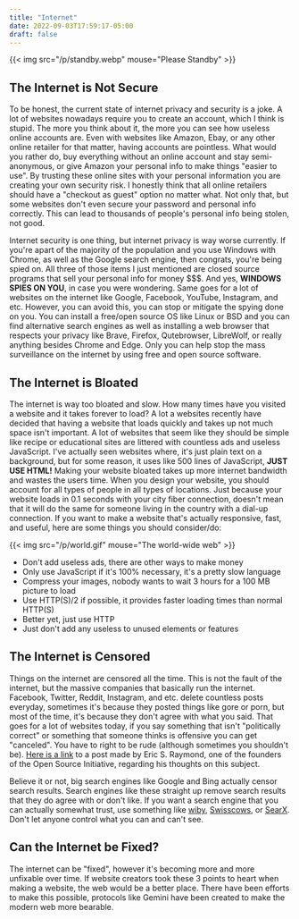 ```yaml
---
title: "Internet"
date: 2022-09-03T17:59:17-05:00
draft: false
---
```


{{< img src="/p/standby.webp" mouse="Please Standby" >}}

## The Internet is Not Secure

To be honest, the current state of internet privacy and security is a joke.
A lot of websites nowadays require you to create an account, which I think is stupid.
The more you think about it, the more you can see how useless online accounts are.
Even with websites like Amazon, Ebay, or any other online retailer for that matter, having accounts are pointless.
What would you rather do, buy everything without an online account and stay semi-anonymous, or give Amazon your personal info to make things "easier to use".
By trusting these online sites with your personal information you are creating your own security risk.
I honestly think that all online retailers should have a "checkout as guest" option no matter what.
Not only that, but some websites don't even secure your password and personal info correctly.
This can lead to thousands of people's personal info being stolen, not good.

Internet security is one thing, but internet privacy is way worse currently.
If you're apart of the majority of the population and you use Windows with Chrome, as well as the Google search engine, then congrats, you're being spied on.
All three of those items I just mentioned are closed source programs that sell your personal info for money $$$.
And yes, **WINDOWS SPIES ON YOU**, in case you were wondering.
Same goes for a lot of websites on the internet like Google, Facebook, YouTube, Instagram, and etc.
However, you can avoid this, you can stop or mitigate the spying done on you.
You can install a free/open source OS like Linux or BSD and you can find alternative search engines as well as installing a web browser
that respects your privacy like Brave, Firefox, Qutebrowser, LibreWolf, or really anything besides Chrome and Edge.
Only you can help stop the mass surveillance on the internet by using free and open source software.

## The Internet is Bloated

The internet is way too bloated and slow.
How many times have you visited a website and it takes forever to load?
A lot a websites recently have decided that having a website that loads quickly and takes up not much space isn't important.
A lot of websites that seem like they should be simple like recipe or educational sites are littered with countless ads and useless JavaScript.
I've actually seen websites where, it's just plain text on a background, but for some reason, it uses like 500 lines of JavaScript, **JUST USE HTML!**
Making your website bloated takes up more internet bandwidth and wastes the users time.
When you design your website, you should account for all types of people in all types of locations.
Just because your website loads in 0.1 seconds with your city fiber connection, doesn't mean that it will do the same for someone living in the country with a dial-up connection.
If you want to make a website that's actually responsive, fast, and useful, here are some things you should consider/do:

{{< img src="/p/world.gif" mouse="The world-wide web" >}}

- Don't add useless ads, there are other ways to make money
- Only use JavaScript if it's 100% necessary, it's a pretty slow language
- Compress your images, nobody wants to wait 3 hours for a 100 MB picture to load
- Use HTTP(S)/2 if possible, it provides faster loading times than normal HTTP(S)
- Better yet, just use HTTP
- Just don't add any useless to unused elements or features
 
## The Internet is Censored

Things on the internet are censored all the time.
This is not the fault of the internet, but the massive companies that basically run the internet.
Facebook, Twitter, Reddit, Instagram, and etc. delete countless posts everyday, sometimes it's because they posted things like gore or porn, but most of the time, it's because they don't agree with what you said.
That goes for a lot of websites today, if you say something that isn't "politically correct" or something that someone thinks is offensive you can get "canceled".
You have to right to be rude (although sometimes you shouldn't be).
[Here is a link](http://esr.ibiblio.org/?p=8609) to a post made by Eric S. Raymond, one of the founders of the Open Source Initiative, regarding his thoughts on this subject.

Believe it or not, big search engines like Google and Bing actually censor search results.
Search engines like these straight up remove search results that they do agree with or don't like.
If you want a search engine that you can actually somewhat trust, use something like [wiby](https://wiby.me), [Swisscows](https://swisscows.com/), or [SearX](https://searx.space/).
Don't let anyone control what you can and can't see. 

## Can the Internet be Fixed?

The internet can be "fixed", however it's becoming more and more unfixable over time.
If website creators took these 3 points to heart when making a website, the web would be a better place.
There have been efforts to make this possible, protocols like Gemini have been created to make the modern web more bearable.
